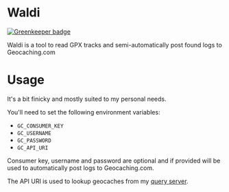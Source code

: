 # Waldi

[![Greenkeeper badge](https://badges.greenkeeper.io/foobert/gc-waldi.svg)](https://greenkeeper.io/)

Waldi is a tool to read GPX tracks and semi-automatically post found logs to
Geocaching.com

# Usage

It's a bit finicky and mostly suited to my personal needs.

You'll need to set the following environment variables:

* `GC_CONSUMER_KEY`
* `GC_USERNAME`
* `GC_PASSWORD`
* `GC_API_URI`

Consumer key, username and password are optional and if provided will be used to
automatically post logs to Geocaching.com.

The API URI is used to lookup geocaches from my [query server](https://github.com/foobert/gc-query).
